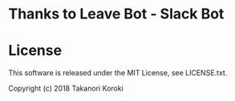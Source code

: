 # Thanks to Leave Bot - Slack Bot




#

# License

This software is released under the MIT License, see LICENSE.txt.

Copyright (c) 2018 Takanori Koroki
